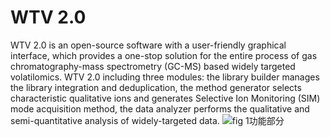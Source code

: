 # WTV 2.0
WTV 2.0 is an open-source software with a user-friendly graphical interface, which provides a one-stop solution for the entire process of gas chromatography-mass spectrometry (GC-MS) based widely targeted volatilomics. WTV 2.0 including three modules: the library builder manages the library integration and deduplication, the method generator selects characteristic qualitative ions and generates Selective Ion Monitoring (SIM) mode acquisition method, the data analyzer performs the qualitative and semi-quantitative analysis of widely-targeted data.
![fig 1功能部分](https://github.com/yuanhonglun/WTV_2.0/assets/65593710/f18d2827-8717-4749-a6af-60718b0c9646)
